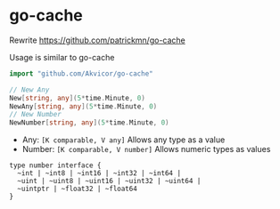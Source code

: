 # go-cache

Rewrite https://github.com/patrickmn/go-cache

Usage is similar to go-cache

```go
import "github.com/Akvicor/go-cache"

// New Any
New[string, any](5*time.Minute, 0)
NewAny[string, any](5*time.Minute, 0)
// New Number
NewNumber[string, any](5*time.Minute, 0)
```

- Any: `[K comparable, V any]` Allows any type as a value
- Number: `[K comparable, V number]` Allows numeric types as values

```
type number interface {
  ~int | ~int8 | ~int16 | ~int32 | ~int64 |
  ~uint | ~uint8 | ~uint16 | ~uint32 | ~uint64 |
  ~uintptr | ~float32 | ~float64
}
```

